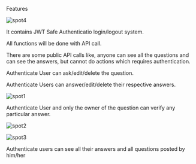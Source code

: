 Features

![spot4](https://github.com/Dipu2552003/Spot/assets/101037704/a8261c74-966b-4e2f-963d-d8761b134c99)

It contains JWT Safe Authenticatio login/logout system.

All functions will be done with API call.

There are some public API calls like, anyone can see all the questions and can see the answers, but cannot do actions which requires authentication.

Authenticate User can ask/edit/delete the question.

Authenticate Users can answer/edit/delete their respective answers.


![spot1](https://github.com/Dipu2552003/Spot/assets/101037704/3fbad612-de7c-4b03-a54b-3a0a0b67088d)

Authenticate User and only the owner of the question can verify any particular answer.

![spot2](https://github.com/Dipu2552003/Spot/assets/101037704/dbe51ba7-3ed2-46ce-a175-1ba0c680002a)

![spot3](https://github.com/Dipu2552003/Spot/assets/101037704/68d7a7e8-edce-47cb-ab37-d87456565f0f)

Authenticate users can see all their answers and all questions posted by him/her


